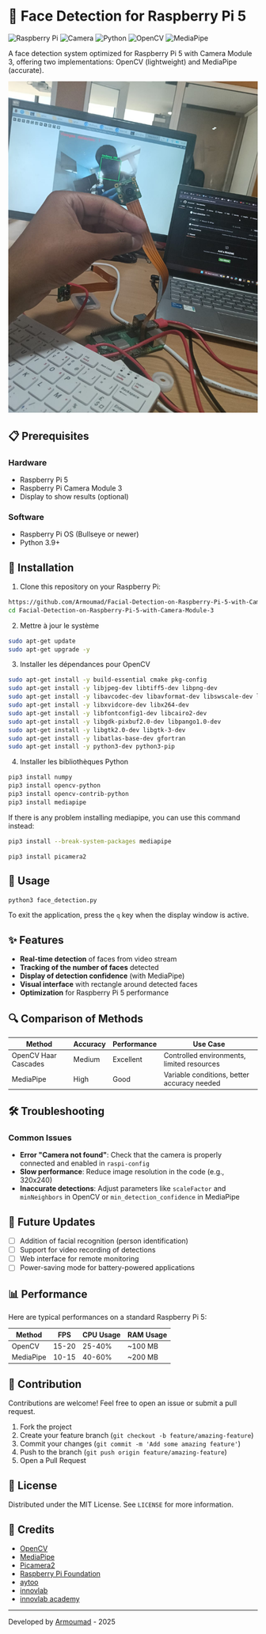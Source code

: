 # 🤖 Face Detection for Raspberry Pi 5

![Raspberry Pi](https://img.shields.io/badge/Raspberry%20Pi-5-c51a4a)
![Camera](https://img.shields.io/badge/Camera-Module%203-blue)
![Python](https://img.shields.io/badge/Python-3.9+-yellow)
![OpenCV](https://img.shields.io/badge/OpenCV-4.5+-green)
![MediaPipe](https://img.shields.io/badge/MediaPipe-0.8+-orange)

A face detection system optimized for Raspberry Pi 5 with Camera Module 3, offering two implementations: OpenCV (lightweight) and MediaPipe (accurate).

![Face Detection Demo](https://github.com/Armoumad/Facial-Detection-on-Raspberry-Pi-5-with-Camera-Module-3/blob/main/photo%20test)

## 📋 Prerequisites

### Hardware
- Raspberry Pi 5
- Raspberry Pi Camera Module 3
- Display to show results (optional)

### Software
- Raspberry Pi OS (Bullseye or newer)
- Python 3.9+

## 🔧 Installation
1. Clone this repository on your Raspberry Pi:
```bash
https://github.com/Armoumad/Facial-Detection-on-Raspberry-Pi-5-with-Camera-Module-3.git
cd Facial-Detection-on-Raspberry-Pi-5-with-Camera-Module-3
```

2. Mettre à jour le système
```bash
sudo apt-get update
sudo apt-get upgrade -y
```

3.  Installer les dépendances pour OpenCV 
```bash
sudo apt-get install -y build-essential cmake pkg-config
sudo apt-get install -y libjpeg-dev libtiff5-dev libpng-dev
sudo apt-get install -y libavcodec-dev libavformat-dev libswscale-dev libv4l-dev
sudo apt-get install -y libxvidcore-dev libx264-dev
sudo apt-get install -y libfontconfig1-dev libcairo2-dev
sudo apt-get install -y libgdk-pixbuf2.0-dev libpango1.0-dev
sudo apt-get install -y libgtk2.0-dev libgtk-3-dev
sudo apt-get install -y libatlas-base-dev gfortran
sudo apt-get install -y python3-dev python3-pip

```

4. Installer les bibliothèques Python
```bash
pip3 install numpy
pip3 install opencv-python
pip3 install opencv-contrib-python
pip3 install mediapipe
```
If there is any problem installing mediapipe, you can use this command instead:
```bash
pip3 install --break-system-packages mediapipe
```
```
pip3 install picamera2
```


## 🚀 Usage
```bash
python3 face_detection.py
```

To exit the application, press the `q` key when the display window is active.

## ✨ Features

- **Real-time detection** of faces from video stream
- **Tracking of the number of faces** detected
- **Display of detection confidence** (with MediaPipe)
- **Visual interface** with rectangle around detected faces
- **Optimization** for Raspberry Pi 5 performance

## 🔍 Comparison of Methods

| Method | Accuracy | Performance | Use Case |
|---------|-----------|-------------|-------------|
| OpenCV Haar Cascades | Medium | Excellent | Controlled environments, limited resources |
| MediaPipe | High | Good | Variable conditions, better accuracy needed |

## 🛠️ Troubleshooting

### Common Issues

- **Error "Camera not found"**: Check that the camera is properly connected and enabled in `raspi-config`
- **Slow performance**: Reduce image resolution in the code (e.g., 320x240)
- **Inaccurate detections**: Adjust parameters like `scaleFactor` and `minNeighbors` in OpenCV or `min_detection_confidence` in MediaPipe

## 🔄 Future Updates

- [ ] Addition of facial recognition (person identification)
- [ ] Support for video recording of detections
- [ ] Web interface for remote monitoring
- [ ] Power-saving mode for battery-powered applications

## 📊 Performance

Here are typical performances on a standard Raspberry Pi 5:

| Method | FPS | CPU Usage | RAM Usage |
|---------|-----|----------------|----------------|
| OpenCV | 15-20 | 25-40% | ~100 MB |
| MediaPipe | 10-15 | 40-60% | ~200 MB |

## 🤝 Contribution

Contributions are welcome! Feel free to open an issue or submit a pull request.

1. Fork the project
2. Create your feature branch (`git checkout -b feature/amazing-feature`)
3. Commit your changes (`git commit -m 'Add some amazing feature'`)
4. Push to the branch (`git push origin feature/amazing-feature`)
5. Open a Pull Request

## 📜 License

Distributed under the MIT License. See `LICENSE` for more information.

## 👏 Credits

- [OpenCV](https://opencv.org/)
- [MediaPipe](https://mediapipe.dev/)
- [Picamera2](https://github.com/raspberrypi/picamera2)
- [Raspberry Pi Foundation](https://www.raspberrypi.org/)
- [aytoo](https://aytoo.ma/)
- [innovlab]([https://innovlab.ma/)
- [innovlab academy](https://innovlabacademy.ma/)

---

Developed by [Armoumad](https://github.com/Armoumad) - 2025
